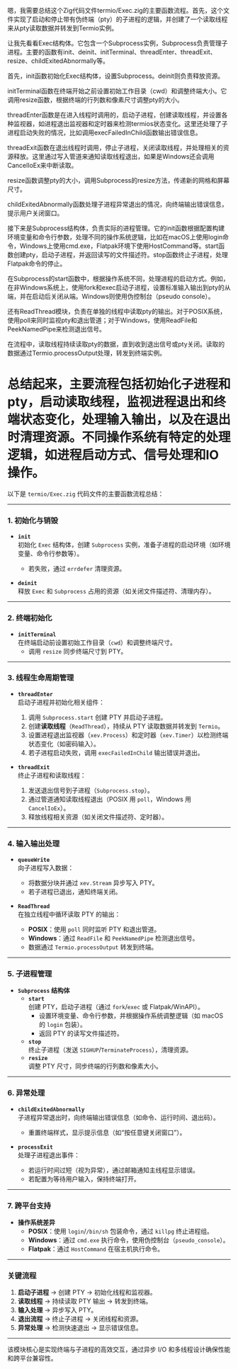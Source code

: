 嗯，我需要总结这个Zig代码文件termio/Exec.zig的主要函数流程。首先，这个文件实现了启动和停止带有伪终端（pty）的子进程的逻辑，并创建了一个读取线程来从pty读取数据并转发到Termio实例。

让我先看看Exec结构体。它包含一个Subprocess实例，Subprocess负责管理子进程。主要的函数有init、deinit、initTerminal、threadEnter、threadExit、resize、childExitedAbnormally等。

首先，init函数初始化Exec结构体，设置Subprocess。deinit则负责释放资源。

initTerminal函数在终端开始之前设置初始工作目录（cwd）和调整终端大小。它调用resize函数，根据终端的行列数和像素尺寸调整pty的大小。

threadEnter函数是在进入线程时调用的，启动子进程，创建读取线程，并设置各种监视器，如进程退出监视器和定时器来检测termios状态变化。这里还处理了子进程启动失败的情况，比如调用execFailedInChild函数输出错误信息。

threadExit函数在退出线程时调用，停止子进程，关闭读取线程，并处理相关的资源释放。这里通过写入管道来通知读取线程退出，如果是Windows还会调用CancelIoEx来中断读取。

resize函数调整pty的大小，调用Subprocess的resize方法，传递新的网格和屏幕尺寸。

childExitedAbnormally函数处理子进程异常退出的情况，向终端输出错误信息，提示用户关闭窗口。

接下来是Subprocess结构体，负责实际的进程管理。它的init函数根据配置构建环境变量和命令行参数，处理不同的操作系统逻辑，比如在macOS上使用login命令，Windows上使用cmd.exe，Flatpak环境下使用HostCommand等。start函数创建pty，启动子进程，并返回读写的文件描述符。stop函数终止子进程，处理Flatpak命令的停止。

在Subprocess的start函数中，根据操作系统不同，处理进程的启动方式。例如，在非Windows系统上，使用fork和exec启动子进程，设置标准输入输出到pty的从端，并在启动后关闭从端。Windows则使用伪控制台（pseudo console）。

还有ReadThread模块，负责在单独的线程中读取pty的输出。对于POSIX系统，使用poll来同时监视pty和退出管道；对于Windows，使用ReadFile和PeekNamedPipe来检测退出信号。

在流程中，读取线程持续读取pty的数据，直到收到退出信号或pty关闭。读取的数据通过Termio.processOutput处理，转发到终端实例。

总结起来，主要流程包括初始化子进程和pty，启动读取线程，监视进程退出和终端状态变化，处理输入输出，以及在退出时清理资源。不同操作系统有特定的处理逻辑，如进程启动方式、信号处理和IO操作。
================================================
以下是 `termio/Exec.zig` 代码文件的主要函数流程总结：

---

### **1. 初始化与销毁**
- **`init`**  
  初始化 `Exec` 结构体，创建 `Subprocess` 实例，准备子进程的启动环境（如环境变量、命令行参数等）。  
  - 若失败，通过 `errdefer` 清理资源。

- **`deinit`**  
  释放 `Exec` 和 `Subprocess` 占用的资源（如关闭文件描述符、清理内存）。

---

### **2. 终端初始化**
- **`initTerminal`**  
  在终端启动前设置初始工作目录（`cwd`）和调整终端尺寸。  
  - 调用 `resize` 同步终端尺寸到 PTY。

---

### **3. 线程生命周期管理**
- **`threadEnter`**  
  启动子进程并初始化相关组件：  
  1. 调用 `Subprocess.start` 创建 PTY 并启动子进程。  
  2. 创建**读取线程**（`ReadThread`），持续从 PTY 读取数据并转发到 `Termio`。  
  3. 设置进程退出监视器（`xev.Process`）和定时器（`xev.Timer`）以检测终端状态变化（如密码输入）。  
  4. 若子进程启动失败，调用 `execFailedInChild` 输出错误并退出。

- **`threadExit`**  
  终止子进程和读取线程：  
  1. 发送退出信号到子进程（`Subprocess.stop`）。  
  2. 通过管道通知读取线程退出（POSIX 用 `poll`，Windows 用 `CancelIoEx`）。  
  3. 释放线程相关资源（如关闭文件描述符、定时器）。

---

### **4. 输入输出处理**
- **`queueWrite`**  
  向子进程写入数据：  
  - 将数据分块并通过 `xev.Stream` 异步写入 PTY。  
  - 若子进程已退出，通知终端关闭。

- **`ReadThread`**  
  在独立线程中循环读取 PTY 的输出：  
  - **POSIX**：使用 `poll` 同时监听 PTY 和退出管道。  
  - **Windows**：通过 `ReadFile` 和 `PeekNamedPipe` 检测退出信号。  
  - 数据通过 `Termio.processOutput` 转发到终端。

---

### **5. 子进程管理**
- **`Subprocess` 结构体**  
  - **`start`**  
    创建 PTY，启动子进程（通过 `fork`/`exec` 或 Flatpak/WinAPI）。  
    - 设置环境变量、命令行参数，并根据操作系统调整逻辑（如 macOS 的 `login` 包装）。  
    - 返回 PTY 的读写文件描述符。  
  - **`stop`**  
    终止子进程（发送 `SIGHUP`/`TerminateProcess`），清理资源。  
  - **`resize`**  
    调整 PTY 尺寸，同步终端的行列数和像素大小。

---

### **6. 异常处理**
- **`childExitedAbnormally`**  
  子进程异常退出时，向终端输出错误信息（如命令、运行时间、退出码）。  
  - 重置终端样式，显示提示信息（如“按任意键关闭窗口”）。

- **`processExit`**  
  处理子进程退出事件：  
  - 若运行时间过短（视为异常），通过邮箱通知主线程显示错误。  
  - 若配置为等待用户输入，保持终端打开。

---

### **7. 跨平台支持**
- **操作系统差异**  
  - **POSIX**：使用 `login`/`/bin/sh` 包装命令，通过 `killpg` 终止进程组。  
  - **Windows**：通过 `cmd.exe` 执行命令，使用伪控制台（`pseudo_console`）。  
  - **Flatpak**：通过 `HostCommand` 在宿主机执行命令。

---

### **关键流程**
1. **启动子进程** → 创建 PTY → 初始化线程和监视器。  
2. **读取线程** → 持续读取 PTY 输出 → 转发到终端。  
3. **输入处理** → 异步写入 PTY。  
4. **退出流程** → 终止子进程 → 关闭线程和资源。  
5. **异常处理** → 检测快速退出 → 显示错误信息。

--- 

该模块核心是实现终端与子进程的高效交互，通过异步 I/O 和多线程设计确保性能和跨平台兼容性。